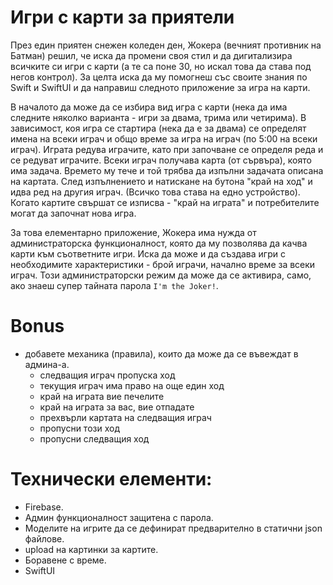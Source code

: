 # Игри с карти за приятели

През един приятен снежен коледен ден, Жокера (вечният противник на Батман) решил, че иска да промени своя стил и да дигитализира всичките си игри с карти (а те са поне 30, но искал това да става под негов контрол). За целта иска да му помогнеш със своите знания по Swift и SwiftUI и да направиш следното приложение за игра на карти.

В началото да може да се избира вид игра с карти (нека да има следните няколко варианта - игри за двама, трима или четирима). В зависимост, коя игра се стартира (нека да е за двама) се определят имена на всеки играч и общо време за игра на играч (по 5:00 на всеки играч). Играта редува играчите, като при започване се определя реда и се редуват играчите. Всеки играч получава карта (от сървъра), която има задача. Времето му тече и той трябва да изпълни задачата описана на картата. След изпълнението и натискане на бутона "край на ход" и идва ред на другия играч. (Всичко това става на едно устройство). Когато картите свършат се изписва - "край на играта" и потребителите могат да започнат нова игра.

За това елементарно приложение, Жокера има нужда от администраторска функционалност, която да му позволява да качва карти към съответните игри. Иска да може и да създава игри с необходимите характеристики - брой играчи, начално време за всеки играч. Този администраторски режим да може да се активира, само, ако знаеш супер тайната парола `I'm the Joker!`.

# Bonus
* добавете механика (правила), които да може да се въвеждат в админа-а. 
    * следващия играч пропуска ход
    * текущия играч има право на още един ход
    * край на играта вие печелите
    * край на играта за вас, вие отпадате
    * прехвърли картата на следващия играч
    * пропусни този ход
    * пропусни следващия ход

# Технически елементи:
* Firebase.
* Админ функционалност защитена с парола.
* Моделите на игрите да се дефинират предварително в статични json файлове.
* upload на картинки за картите.
* Боравене с време.
* SwiftUI
